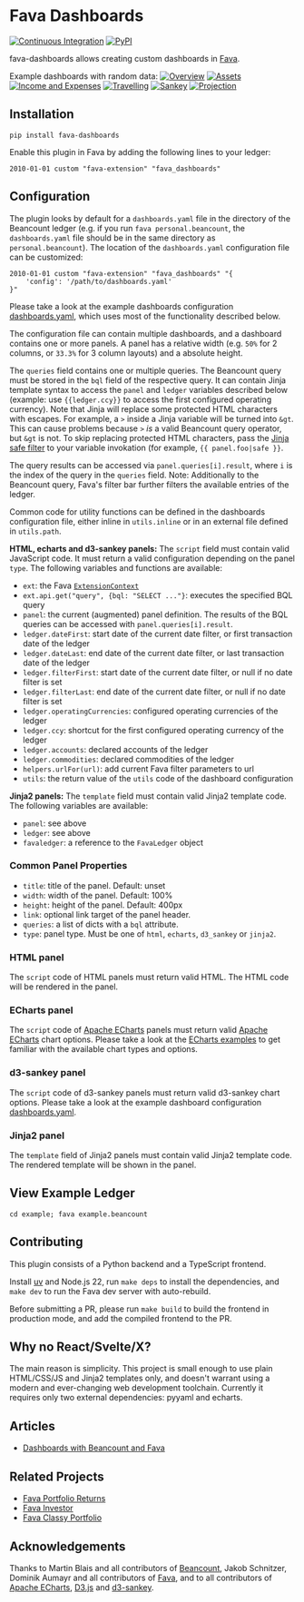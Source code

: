 # Fava Dashboards
[![Continuous Integration](https://github.com/andreasgerstmayr/fava-dashboards/actions/workflows/continuous-integration.yml/badge.svg)](https://github.com/andreasgerstmayr/fava-dashboards/actions/workflows/continuous-integration.yml)
[![PyPI](https://img.shields.io/pypi/v/fava-dashboards)](https://pypi.org/project/fava-dashboards/)

fava-dashboards allows creating custom dashboards in [Fava](https://github.com/beancount/fava).

Example dashboards with random data:
[![Overview](https://github.com/andreasgerstmayr/fava-dashboards/raw/main/frontend/tests/e2e/dashboards.test.ts-snapshots/PNG-Snapshot-Tests-Light-Theme-Overview-1-chromium-linux.png)](https://github.com/andreasgerstmayr/fava-dashboards/raw/main/frontend/tests/e2e/dashboards.test.ts-snapshots/PNG-Snapshot-Tests-Light-Theme-Overview-1-chromium-linux.png)
[![Assets](https://github.com/andreasgerstmayr/fava-dashboards/raw/main/frontend/tests/e2e/dashboards.test.ts-snapshots/PNG-Snapshot-Tests-Light-Theme-Assets-1-chromium-linux.png)](https://github.com/andreasgerstmayr/fava-dashboards/raw/main/frontend/tests/e2e/dashboards.test.ts-snapshots/PNG-Snapshot-Tests-Light-Theme-Assets-1-chromium-linux.png)
[![Income and Expenses](https://github.com/andreasgerstmayr/fava-dashboards/raw/main/frontend/tests/e2e/dashboards.test.ts-snapshots/PNG-Snapshot-Tests-Light-Theme-Income-and-Expenses-1-chromium-linux.png)](https://github.com/andreasgerstmayr/fava-dashboards/raw/main/frontend/tests/e2e/dashboards.test.ts-snapshots/PNG-Snapshot-Tests-Light-Theme-Income-and-Expenses-1-chromium-linux.png)
[![Travelling](https://github.com/andreasgerstmayr/fava-dashboards/raw/main/frontend/tests/e2e/dashboards.test.ts-snapshots/PNG-Snapshot-Tests-Light-Theme-Travelling-1-chromium-linux.png)](https://github.com/andreasgerstmayr/fava-dashboards/raw/main/frontend/tests/e2e/dashboards.test.ts-snapshots/PNG-Snapshot-Tests-Light-Theme-Travelling-1-chromium-linux.png)
[![Sankey](https://github.com/andreasgerstmayr/fava-dashboards/raw/main/frontend/tests/e2e/dashboards.test.ts-snapshots/PNG-Snapshot-Tests-Light-Theme-Sankey-1-chromium-linux.png)](https://github.com/andreasgerstmayr/fava-dashboards/raw/main/frontend/tests/e2e/dashboards.test.ts-snapshots/PNG-Snapshot-Tests-Light-Theme-Sankey-1-chromium-linux.png)
[![Projection](https://github.com/andreasgerstmayr/fava-dashboards/raw/main/frontend/tests/e2e/dashboards.test.ts-snapshots/PNG-Snapshot-Tests-Light-Theme-Projection-1-chromium-linux.png)](https://github.com/andreasgerstmayr/fava-dashboards/raw/main/frontend/tests/e2e/dashboards.test.ts-snapshots/PNG-Snapshot-Tests-Light-Theme-Projection-1-chromium-linux.png)

## Installation
```
pip install fava-dashboards
```

Enable this plugin in Fava by adding the following lines to your ledger:
```
2010-01-01 custom "fava-extension" "fava_dashboards"
```

## Configuration
The plugin looks by default for a `dashboards.yaml` file in the directory of the Beancount ledger (e.g. if you run `fava personal.beancount`, the `dashboards.yaml` file should be in the same directory as `personal.beancount`).
The location of the `dashboards.yaml` configuration file can be customized:
```
2010-01-01 custom "fava-extension" "fava_dashboards" "{
    'config': '/path/to/dashboards.yaml'
}"
```

Please take a look at the example dashboards configuration [dashboards.yaml](example/dashboards.yaml), which uses most of the functionality described below.

The configuration file can contain multiple dashboards, and a dashboard contains one or more panels.
A panel has a relative width (e.g. `50%` for 2 columns, or `33.3%` for 3 column layouts) and a absolute height.

The `queries` field contains one or multiple queries.
The Beancount query must be stored in the `bql` field of the respective query.
It can contain Jinja template syntax to access the `panel` and `ledger` variables described below (example: use `{{ledger.ccy}}` to access the first configured operating currency).
Note that Jinja will replace some protected HTML characters with escapes.
For example, a `>` inside a Jinja variable will be turned into  `&gt`.
This can cause problems because `>` *is* a valid Beancount query operator, but `&gt` is not.
To skip replacing protected HTML characters, pass the [Jinja safe filter](https://jinja.palletsprojects.com/en/3.0.x/templates/#jinja-filters.safe) to your variable invokation (for example, `{{ panel.foo|safe }}`.

The query results can be accessed via `panel.queries[i].result`, where `i` is the index of the query in the `queries` field.
Note: Additionally to the Beancount query, Fava's filter bar further filters the available entries of the ledger.

Common code for utility functions can be defined in the dashboards configuration file, either inline in `utils.inline` or in an external file defined in `utils.path`.

**HTML, echarts and d3-sankey panels:**
The `script` field must contain valid JavaScript code.
It must return a valid configuration depending on the panel `type`.
The following variables and functions are available:
* `ext`: the Fava [`ExtensionContext`](https://github.com/beancount/fava/blob/main/frontend/src/extensions.ts)
* `ext.api.get("query", {bql: "SELECT ..."}`: executes the specified BQL query
* `panel`: the current (augmented) panel definition. The results of the BQL queries can be accessed with `panel.queries[i].result`.
* `ledger.dateFirst`: start date of the current date filter, or first transaction date of the ledger
* `ledger.dateLast`: end date of the current date filter, or last transaction date of the ledger
* `ledger.filterFirst`: start date of the current date filter, or null if no date filter is set
* `ledger.filterLast`: end date of the current date filter, or null if no date filter is set
* `ledger.operatingCurrencies`: configured operating currencies of the ledger
* `ledger.ccy`: shortcut for the first configured operating currency of the ledger
* `ledger.accounts`: declared accounts of the ledger
* `ledger.commodities`: declared commodities of the ledger
* `helpers.urlFor(url)`: add current Fava filter parameters to url
* `utils`: the return value of the `utils` code of the dashboard configuration

**Jinja2 panels:**
The `template` field must contain valid Jinja2 template code.
The following variables are available:
* `panel`: see above
* `ledger`: see above
* `favaledger`: a reference to the `FavaLedger` object

### Common Panel Properties
* `title`: title of the panel. Default: unset
* `width`: width of the panel. Default: 100%
* `height`: height of the panel. Default: 400px
* `link`: optional link target of the panel header.
* `queries`: a list of dicts with a `bql` attribute.
* `type`: panel type. Must be one of `html`, `echarts`, `d3_sankey` or `jinja2`.

### HTML panel
The `script` code of HTML panels must return valid HTML.
The HTML code will be rendered in the panel.

### ECharts panel
The `script` code of [Apache ECharts](https://echarts.apache.org) panels must return valid [Apache ECharts](https://echarts.apache.org) chart options.
Please take a look at the [ECharts examples](https://echarts.apache.org/examples) to get familiar with the available chart types and options.

### d3-sankey panel
The `script` code of d3-sankey panels must return valid d3-sankey chart options.
Please take a look at the example dashboard configuration [dashboards.yaml](example/dashboards.yaml).

### Jinja2 panel
The `template` field of Jinja2 panels must contain valid Jinja2 template code.
The rendered template will be shown in the panel.

## View Example Ledger
`cd example; fava example.beancount`

## Contributing
This plugin consists of a Python backend and a TypeScript frontend.

Install [uv](https://docs.astral.sh/uv/) and Node.js 22, run `make deps` to install the dependencies, and `make dev` to run the Fava dev server with auto-rebuild.

Before submitting a PR, please run `make build` to build the frontend in production mode, and add the compiled frontend to the PR.

## Why no React/Svelte/X?
The main reason is simplicity.
This project is small enough to use plain HTML/CSS/JS and Jinja2 templates only, and doesn't warrant using a modern and ever-changing web development toolchain.
Currently it requires only two external dependencies: pyyaml and echarts.

## Articles
* [Dashboards with Beancount and Fava](https://www.andreasgerstmayr.at/2023/03/12/dashboards-with-beancount-and-fava.html)

## Related Projects
* [Fava Portfolio Returns](https://github.com/andreasgerstmayr/fava-portfolio-returns)
* [Fava Investor](https://github.com/redstreet/fava_investor)
* [Fava Classy Portfolio](https://github.com/seltzered/fava-classy-portfolio)

## Acknowledgements
Thanks to Martin Blais and all contributors of [Beancount](https://github.com/beancount/beancount),
Jakob Schnitzer, Dominik Aumayr and all contributors of [Fava](https://github.com/beancount/fava),
and to all contributors of [Apache ECharts](https://echarts.apache.org), [D3.js](https://d3js.org) and [d3-sankey](https://github.com/d3/d3-sankey).
